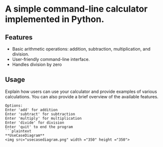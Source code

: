 # A simple command-line calculator implemented in Python.
## Features
- Basic arithmetic operations: addition, subtraction, multiplication, and division.
- User-friendly command-line interface.
- Handles division by zero
## Usage
Explain how users can use your calculator and provide examples of various calculations. You can also provide a brief overview of the available features.
```plaintext
Options:
Enter 'add' for addition
Enter 'subtract' for subtraction
Enter 'multiply' for multiplication
Enter 'divide' for division
Enter 'quit' to end the program
```plaintext
**UseCaseDiagram**
<img src="usecasediagram.png" width ="350" height ="350">

